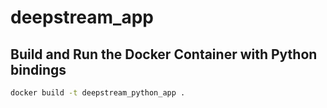 # deepstream_app


## Build and Run the Docker Container with Python bindings

```bash
docker build -t deepstream_python_app .

```